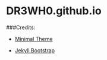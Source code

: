 DR3WH0.github.io
================

###Credits:

* [Minimal Theme](http://orderedlist.github.com/minimal/)

* [Jekyll Bootstrap](https://github.com/plusjade/jekyll-bootstrap)
